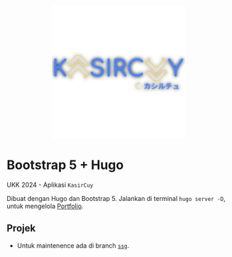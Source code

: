 <p align='center'>
  <img src='./fav.png' width='300px' height='300px' alt='KasirCuy'/>
</p>

# Bootstrap 5 + Hugo
UKK 2024 - Aplikasi ```KasirCuy```

Dibuat dengan Hugo dan Bootstrap 5. Jalankan di terminal `hugo server -D`, untuk mengelola [Portfolio](https://adilhyz.github.io/kasircuy-portfolio).

## Projek

- Untuk maintenence ada di branch [```ssg```](./tree/ssg).

